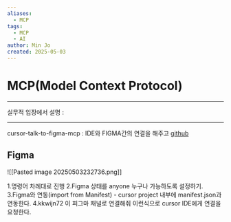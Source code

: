 ```yaml
---
aliases:
  - MCP
tags:
  - MCP
  - AI
author: Min Jo
created: 2025-05-03
---
```

# MCP(Model Context Protocol)
----
실무적 입장에서 설명 : 



---


cursor-talk-to-figma-mcp : IDE와 FIGMA간의 연결을 해주고 
[github](https://github.com/sonnylazuardi/cursor-talk-to-figma-mcp)
## Figma 

![[Pasted image 20250503232736.png]]


1.명령어 차례대로 진행
2.Figma 상태를 anyone 누구나 가능하도록 설정하기.
3.Figma와 연동(import from Manifest) - cursor project 내부에 manifest.json과 연동한다.
4.kkwijn72 이 피그마 채널로 연결해줘 이런식으로 cursor IDE에게 연결을 요청한다.